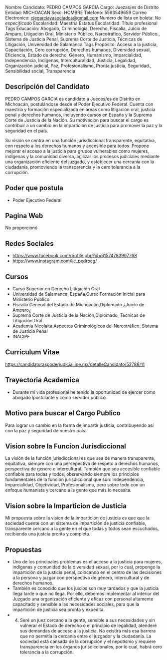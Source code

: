 Nombre Candidato: PEDRO CAMPOS GARCIA
Cargo: Juezas/es de Distrito
Entidad: MICHOACAN
Sexo: HOMBRE
Telefono: 5563549659
Correo Electronico: cjegarciayasociados@gmail.com
Numero de lista en boleta: *No especificado*
Escolaridad: Maestría
Estatus Escolaridad: Título profesional
Tags Educación: Abogado, Criminología, Derecho, Fiscalía, Juicio de Amparo, Litigación Oral, Ministerio Público, Narcotráfico, Servidor Público., Sistema de Justicia Penal, Suprema Corte de Justicia, Técnicas de Litigación, Universidad de Salamanca
Tags Propósito: Acceso a la justicia, Capacitación, Cero corrupción, Derechos humanos, Diversidad sexual, Eficiencia, Estado de derecho, Género, Humanismo, Imparcialidad, Independencia, Indígenas, Interculturalidad, Justicia, Legalidad, Organización judicial, Paz, Profesionalismo, Pronta justicia, Seguridad., Sensibilidad social, Transparencia


## Descripción del Candidato 

PEDRO CAMPOS GARCIA es candidato a Jueces/es de Distrito en Michoacán, postulándose desde el Poder Ejecutivo Federal. Cuenta con maestría y formación especializada en áreas como litigación oral, justicia penal y derechos humanos, incluyendo cursos en España y la Suprema Corte de Justicia de la Nación. Su motivación para buscar el cargo es contribuir a un cambio en la impartición de justicia para promover la paz y la seguridad en el país.

Su visión se centra en una función jurisdiccional transparente, equitativa, con respeto a los derechos humanos y accesible para todos. Propone mejorar el acceso a la justicia para grupos vulnerables como mujeres, indígenas y la comunidad diversa, agilizar los procesos judiciales mediante una organización eficiente del juzgado, y establecer una cercanía con la ciudadanía, promoviendo la transparencia y la cero tolerancia a la corrupción.


## Poder que postula

- Poder Ejecutivo Federal


## Pagina Web

No proporcionó


## Redes Sociales

- https://www.facebook.com/profile.php?id=61574783997768
- https://www.instagram.com/lic_pedrocg/


## Cursos

- Curso Superior en Derecho Litigación Oral
- Universidad de Salamanca, España,Curso Formación Inicial para Ministerio Público
- Fiscalía General del Estado de Michoacán,Diplomado ¿Juicio de Amparo¿
- Suprema Corte de Justicia de la Nación,Diplomado, Técnicas de Litigación Oral
- Academia Nicolaita,Aspectos Criminológicos del Narcotráfico, Sistema de Justicia Penal
- INACIPE


## Curriculum Vitae

https://candidaturaspoderjudicial.ine.mx/detalleCandidato/52788/11


## Trayectoria Academica

- Durante mi vida profesional he tenido la oportunidad de ejercer como abogado lpostulante y como servidor público


## Motivo para buscar el Cargo Publico

Para lograr un cambio en la forma de impartir justicia, contribuyendo así con la paz y seguridad de nuestro país.


## Vision sobre la Funcion Jurisdiccional

La visión de la función jurisdiccional es que sea de manera transparente, equitativa, siempre con una persepectiva de respeto a derechos humanos, perspectiva de genero e intercultural. También que sea accesible confiable confiable para todas y todos, obsrervando siempre los principios fundamentales de la función jurisdiccional que son: Independencia, Imparcialidad, Objetividad, Profesionalismo, pero sobre todo con un enfoque humanista y cercano a la gente que más lo necesita.


## Vision sobre la Imparticion de Justicia

Mi propuesta sobre la vision de la impartición de justicia es que que la sociedad cuente con un sistema de impartición de justicia confiable, transparente cercano a la gente en el que todas y todos sean escuchados, recibiendo una justcia pronta y completa.


## Propuestas

- Uno de los principales problemas es el acceso a la justicia para mujeres, indígenas y comunidad de la diversidad sexual, por lo cual, propongo la impartición de la justicia penal, colocando en el centro de las decisiones a la persona y juzgar con perspectiva de género, intercultural y de derechos humanos.
- También es conocido que los juicios son muy tardados y que la justicia llega tarde o que no llega. Por ello, debemos implementar al interior del Juzgado una organización eficiente y eficaz con personal altamente capacitado y sensible a las necesidades sociales, para que la impartición de justicia sea pronta y expedita.
- 4. Seré un juez cercano a la gente, sensible a sus necesidades y sin vulnerar el Estado de derecho o el principio de legalidad, atenderé sus demandas de acceso a la justicia. No existirá más esa barrera que no permitía la cercanía entre el juzgador y la ciudadanía. La sociedad está cansada de la corrupción y el nepotismo y requiere transparencia en los órganos jurisdiccionales, por lo cual, habrá cero tolerancia a la corrupción.

